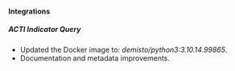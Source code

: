 
#### Integrations

##### ACTI Indicator Query

- Updated the Docker image to: *demisto/python3:3.10.14.99865*.
- Documentation and metadata improvements.
